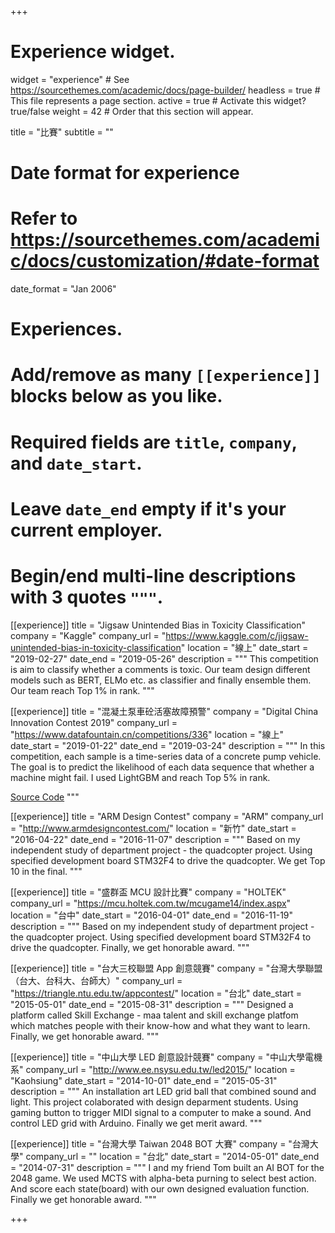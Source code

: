 +++
# Experience widget.
widget = "experience"  # See https://sourcethemes.com/academic/docs/page-builder/
headless = true  # This file represents a page section.
active = true  # Activate this widget? true/false
weight = 42  # Order that this section will appear.

title = "比賽"
subtitle = ""

# Date format for experience
#   Refer to https://sourcethemes.com/academic/docs/customization/#date-format
date_format = "Jan 2006"

# Experiences.
#   Add/remove as many `[[experience]]` blocks below as you like.
#   Required fields are `title`, `company`, and `date_start`.
#   Leave `date_end` empty if it's your current employer.
#   Begin/end multi-line descriptions with 3 quotes `"""`.
[[experience]]
  title = "Jigsaw Unintended Bias in Toxicity Classification"
  company = "Kaggle"
  company_url = "https://www.kaggle.com/c/jigsaw-unintended-bias-in-toxicity-classification"
  location = "線上"
  date_start = "2019-02-27"
  date_end = "2019-05-26"
  description = """
  This competition is aim to classify whether a comments is toxic. Our team design different models such as BERT, ELMo etc. as classifier and finally ensemble them. Our team reach Top 1% in rank.
  """

[[experience]]
  title = "混凝土泵車砼活塞故障預警"
  company = "Digital China Innovation Contest 2019"
  company_url = "https://www.datafountain.cn/competitions/336"
  location = "線上"
  date_start = "2019-01-22"
  date_end = "2019-03-24"
  description = """
  In this competition, each sample is a time-series data of a concrete pump vehicle. The goal is to predict the likelihood of each data sequence that whether a machine might fail. I used LightGBM and reach Top 5% in rank.
  
  [Source Code](https://github.com/daviddwlee84/MachineLearningPractice/tree/master/Project/DCIC2019)
  """

[[experience]]
  title = "ARM Design Contest"
  company = "ARM"
  company_url = "http://www.armdesigncontest.com/"
  location = "新竹"
  date_start = "2016-04-22"
  date_end = "2016-11-07"
  description = """
  Based on my independent study of department project - the quadcopter project. Using specified development board STM32F4 to drive the quadcopter. We get Top 10 in the final.
  """

[[experience]]
  title = "盛群盃 MCU 設計比賽"
  company = "HOLTEK"
  company_url = "https://mcu.holtek.com.tw/mcugame14/index.aspx"
  location = "台中"
  date_start = "2016-04-01"
  date_end = "2016-11-19"
  description = """
  Based on my independent study of department project - the quadcopter project. Using specified development board STM32F4 to drive the quadcopter. Finally, we get honorable award.
  """

[[experience]]
  title = "台大三校聯盟 App 創意競賽"
  company = "台灣大學聯盟（台大、台科大、台師大）"
  company_url = "https://triangle.ntu.edu.tw/appcontest/"
  location = "台北"
  date_start = "2015-05-01"
  date_end = "2015-08-31"
  description = """
  Designed a platform called Skill Exchange -  maa talent and skill exchange platfom which matches people with their know-how and what they want to learn. Finally, we get honorable award.
  """

[[experience]]
  title = "中山大學 LED 創意設計競賽"
  company = "中山大學電機系"
  company_url = "http://www.ee.nsysu.edu.tw/led2015/"
  location = "Kaohsiung"
  date_start = "2014-10-01"
  date_end = "2015-05-31"
  description = """
  An installation art LED grid ball that combined sound and light. This project colaborated with design deparment students. Using gaming button to trigger MIDI signal to a computer to make a sound. And control LED grid with Arduino. Finally we get merit award.
  """

[[experience]]
  title = "台灣大學 Taiwan 2048 BOT 大賽"
  company = "台灣大學"
  company_url = ""
  location = "台北"
  date_start = "2014-05-01"
  date_end = "2014-07-31"
  description = """
  I and my friend Tom built an AI BOT for the 2048 game. We used MCTS with alpha-beta purning to select best action. And score each state(board) with our own designed evaluation function. Finally we get honorable award.
  """

+++
